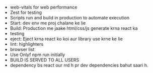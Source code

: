 - web-vitals for web performance
- Zest for testing
- Scripts run and build in production to automate execution 
- Start: dev env me proj chalane ke lie
- Build: Production me jaake html/css/js generate krna react ka
- testing
- eject: Eject krna react ko koi aur library use krne ke lie
- lint: highlighters
- browser list
- Use Onlyf npm run initially
- BUILD IS SERVED TO ALL USERS
- dependency bs react our rrd h pr dev dependencies bahut saari h.
